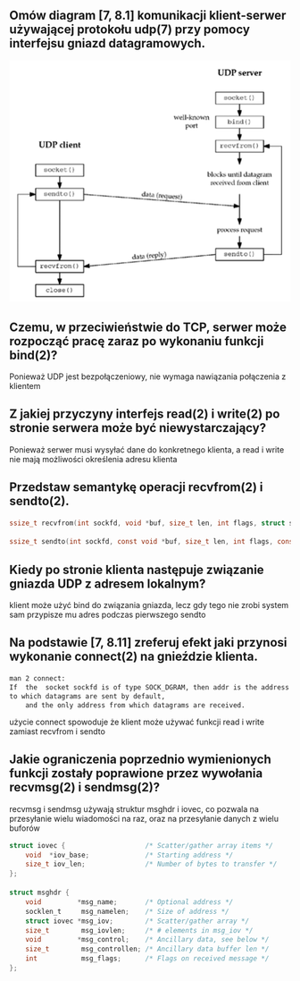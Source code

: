 ## Omów diagram [7, 8.1] komunikacji klient-serwer używającej protokołu udp(7) przy pomocy interfejsu gniazd datagramowych.

![udp](image-1.png)

## Czemu, w przeciwieństwie do TCP, serwer może rozpocząć pracę zaraz po wykonaniu funkcji bind(2)?

Ponieważ UDP jest bezpołączeniowy, nie wymaga nawiązania połączenia z klientem

## Z jakiej przyczyny interfejs read(2) i write(2) po stronie serwera może być niewystarczający?

Ponieważ serwer musi wysyłać dane do konkretnego klienta, a read i write nie mają możliwości określenia adresu klienta

## Przedstaw semantykę operacji recvfrom(2) i sendto(2).

```C
ssize_t recvfrom(int sockfd, void *buf, size_t len, int flags, struct sockaddr *src_addr, socklen_t *addrlen);

ssize_t sendto(int sockfd, const void *buf, size_t len, int flags, const struct sockaddr *dest_addr, socklen_t addrlen);
```

## Kiedy po stronie klienta następuje związanie gniazda UDP z adresem lokalnym?

klient może użyć bind do związania gniazda, lecz gdy tego nie zrobi system sam przypisze mu adres podczas pierwszego sendto 

## Na podstawie [7, 8.11] zreferuj efekt jaki przynosi wykonanie connect(2) na gnieździe klienta.

```plaintext
man 2 connect:
If  the  socket sockfd is of type SOCK_DGRAM, then addr is the address to which datagrams are sent by default,
    and the only address from which datagrams are received.
```

użycie connect spowoduje że klient może używać funkcji read i write zamiast recvfrom i sendto

## Jakie ograniczenia poprzednio wymienionych funkcji zostały poprawione przez wywołania recvmsg(2) i sendmsg(2)?

recvmsg i sendmsg używają struktur msghdr i iovec, co pozwala na przesyłanie wielu wiadomości na raz, oraz na przesyłanie danych z wielu buforów

```C
struct iovec {                    /* Scatter/gather array items */
    void  *iov_base;              /* Starting address */
    size_t iov_len;               /* Number of bytes to transfer */
};

struct msghdr {
    void         *msg_name;       /* Optional address */
    socklen_t     msg_namelen;    /* Size of address */
    struct iovec *msg_iov;        /* Scatter/gather array */
    size_t        msg_iovlen;     /* # elements in msg_iov */
    void         *msg_control;    /* Ancillary data, see below */
    size_t        msg_controllen; /* Ancillary data buffer len */
    int           msg_flags;      /* Flags on received message */
};